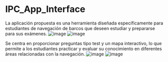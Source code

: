 # IPC_App_Interface
La aplicación propuesta es una herramienta diseñada específicamente para estudiantes de navegación de barcos que deseen estudiar y prepararse para sus exámenes. 
![image](https://github.com/brivaro/IPC_App_Interface/assets/103451491/cc23a585-35a8-4bc6-add2-826d7aa78273)
![image](https://github.com/brivaro/IPC_App_Interface/assets/103451491/d1fbb274-a750-4427-b98b-e298eec9c3b9)

Se centra en proporcionar preguntas tipo test y un mapa interactivo, lo que permite a los estudiantes practicar y evaluar su conocimiento en diferentes áreas relacionadas con la navegación. 
![image](https://github.com/brivaro/IPC_App_Interface/assets/103451491/950d4f21-f0f5-46d0-8516-2824d31dc4cb)
![image](https://github.com/brivaro/IPC_App_Interface/assets/103451491/6f19e3ac-6b43-455f-ad60-3a373f5d7813)

